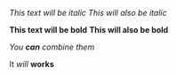 *This text will be italic*
_This will also be italic_

**This text will be bold**
__This will also be bold__

_You **can** combine them_

It _will_ **works**
